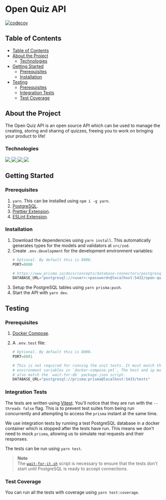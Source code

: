 <h1>Open Quiz API</h1>

[![codecov](https://img.shields.io/codecov/c/gh/Open-Quiz/api/main?label=codecov&logo=codecov&style=for-the-badge)](https://codecov.io/gh/Open-Quiz/api)

## Table of Contents
- [Table of Contents](#table-of-contents)
- [About the Project](#about-the-project)
  - [Technologies](#technologies)
- [Getting Started](#getting-started)
  - [Prerequisites](#prerequisites)
  - [Installation](#installation)
- [Testing](#testing)
  - [Prerequisites](#prerequisites-1)
  - [Integration Tests](#integration-tests)
  - [Test Coverage](#test-coverage)
  
## About the Project

The Open Quiz API is an open source API which can be used to manage the creating, storing and sharing of quizzes, freeing you to work on bringing your product to life!

### Technologies

<div style="margin: 10px 0">
    <a href="https://expressjs.com/">
        <img src="https://img.shields.io/badge/express-%23000000.svg?&style=for-the-badge&logo=express&logoColor=white" />
    </a>
    <a href="https://www.prisma.io/">
        <img src="https://img.shields.io/badge/prisma-%232D3748.svg?&style=for-the-badge&logo=prisma&logoColor=white" />
    </a>
    <a href="https://www.postgresql.org/">
        <img src="https://img.shields.io/badge/postgresql-%23336791.svg?&style=for-the-badge&logo=postgresql&logoColor=white" />
    </a>
    <a href="https://www.typescriptlang.org/">
        <img src="https://img.shields.io/badge/typescript-%233178C6.svg?&style=for-the-badge&logo=typescript&logoColor=white" />
    </a>
</div>

## Getting Started

### Prerequisites

1. `yarn`. This can be installed using `npm i -g yarn`.
2. [PostgreSQL](https://www.postgresql.org/download/).
3. [Prettier Extension](https://marketplace.visualstudio.com/items?itemName=esbenp.prettier-vscode).
4. [ESLint Extension](https://marketplace.visualstudio.com/items?itemName=dbaeumer.vscode-eslint).

### Installation

1. Download the dependencies using `yarn install`. This automatically generates types for the models and validators at `src/zod`.
2. Create `.env.development` for the development environment variables:
    ```py
    # Optional. By default this is 8000.
    PORT=8000

    # https://www.prisma.io/docs/concepts/database-connectors/postgresql#connection-url
    DATABASE_URL="postgresql://<user>:<password>@localhost:5432/open-quiz?schema=public"
    ```
3. Setup the PostgreSQL tables using `yarn prisma:push`.
4. Start the API with `yarn dev`.

## Testing

### Prerequisites

1. [Docker Compose](https://docs.docker.com/compose/install/).
2. A `.env.test` file:

    ```py
    # Optional. By default this is 8000.
    PORT=8001

    # This is not required for running the unit tests. It must match the
    # environment variables in `docker-compose.yml`, The host and ip must
    # also match the `wait-for-db` package.json script.
    DATABASE_URL="postgresql://prisma:prisma@localhost:5433/tests"
    ```

### Integration Tests

The tests are written using [Vitest](https://vitest.dev/). You'll notice that they are run with the `--threads false` flag. This is to prevent test suites from being run concurrently and attempting to access the `prisma` instant at the same time.

We use integration tests by running a test PostgreSQL database in a docker container which is stopped after the tests have run. This means we don't need to mock `prisma`, allowing us to simulate real requests and their responses.

The tests can be run using `yarn test`.

> **Note**  
> The [`wait-for-it.sh`](https://github.com/vishnubob/wait-for-it) script is necessary to ensure that the tests don't start until PostgreSQL is ready to accept connections.

### Test Coverage

You can run all the tests with coverage using `yarn test:coverage`.